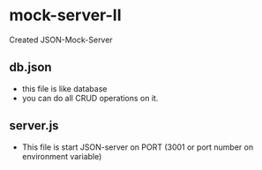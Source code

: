 # mock-server-II
Created JSON-Mock-Server

## db.json
- this file is like database
- you can do all CRUD operations on it.

## server.js
- This file is start JSON-server on PORT (3001 or port number on environment variable)


